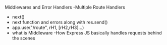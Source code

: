 Middlewares and Error Handlers
-Multiple Route Handlers

- next()
- next function
  and errors along with res.send()
- app.use("/route", rH1, [rH2,rH3]...)
- what is Middleware
  -How Express JS basically handles requests behind the scenes
